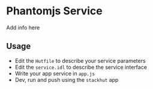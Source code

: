 # Phantomjs Service

Add info here

## Usage
* Edit the `Hutfile` to describe your service parameters
* Edit the `service.idl` to describe the service interface
* Write your app service in `app.js`
* Dev, run and push using the `stackhut` app